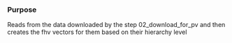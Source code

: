 ### Purpose

Reads from the data downloaded by the step 02_download_for_pv and then creates the fhv vectors for them based on their hierarchy level